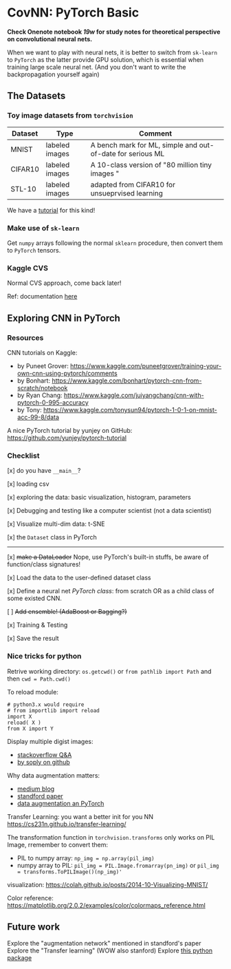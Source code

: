 # CovNN: PyTorch Basic

**Check Onenote notebook _19w_ for study notes for theoretical perspective on convolutional neural nets.**

When we want to play with neural nets, it is better to switch from `sk-learn` to `PyTorch` as the latter provide GPU solution, which is essential when training large scale neural net. (And you don't want to write the backpropagation yourself again)

## The Datasets

### Toy image datasets from `torchvision`

| Dataset | Type           | Comment                                                    |
| ------- | -------------- | ---------------------------------------------------------- |
| MNIST   | labeled images | A bench mark for ML, simple and out-of-date for serious ML |
| CIFAR10 | labeled images | A 10-class version of "80 million tiny images "            |
| STL-10  | labeled images | adapted from CIFAR10 for unsueprvised learning             |

We have a [tutorial](https://pytorch.org/tutorials/beginner/data_loading_tutorial.htm) for this kind!

### Make use of `sk-learn`

Get `numpy` arrays following the normal `sklearn` procedure, then convert them to `PyTorch` tensors.

### Kaggle CVS

Normal CVS approach, come back later!

Ref: documentation [here](https://pytorch.org/docs/stable/torchvision/datasets.html)

## Exploring CNN in PyTorch

### Resources

CNN tutorials on Kaggle:

- by Puneet Grover: https://www.kaggle.com/puneetgrover/training-your-own-cnn-using-pytorch/comments
- by Bonhart: https://www.kaggle.com/bonhart/pytorch-cnn-from-scratch/notebook
- by Ryan Chang: https://www.kaggle.com/juiyangchang/cnn-with-pytorch-0-995-accuracy
- by Tony: https://www.kaggle.com/tonysun94/pytorch-1-0-1-on-mnist-acc-99-8/data

A nice PyTorch tutorial by yunjey on GitHub: https://github.com/yunjey/pytorch-tutorial

### Checklist

[x] do you have `__main__`?

[x] loading csv

[x] exploring the data: basic visualization, histogram, parameters

[x] Debugging and testing like a computer scientist (not a data scientist)

[x] Visualize multi-dim data: t-SNE

[x] the `Dataset` class in PyTorch

---

[x] ~~make a DataLoader~~ Nope, use PyTorch's built-in stuffs, be aware of function/class signatures!

[x] Load the data to the user-defined dataset class

[x] Define a neural net _PyTorch class_: from scratch OR as a child class of some existed CNN.

[ ] ~~Add ensemble! (AdaBoost or Bagging?)~~

[x] Training & Testing

[x] Save the result

### Nice tricks for python

Retrive working directory: `os.getcwd()` or `from pathlib import Path` and then `cwd = Path.cwd()`

To reload module:

```python3
# python3.x would require
# from importlib import reload
import X
reload( X )
from X import Y
```

Display multiple digist images:

- [stackoverflow Q&A](https://stackoverflow.com/questions/46615554/how-to-display-multiple-images-in-one-figure-correctly/46616645)
- [by soply on github](https://gist.github.com/soply/f3eec2e79c165e39c9d540e916142ae1)

Why data augmentation matters:

- [medium blog](https://medium.com/nanonets/how-to-use-deep-learning-when-you-have-limited-data-part-2-data-augmentation-c26971dc8ced)
- [standford paper](http://cs231n.stanford.edu/reports/2017/pdfs/300.pdf)
- [data augmentation an PyTorch](https://stackoverflow.com/questions/51677788/data-augmentation-in-pytorch)

Transfer Learning: you want a better init for you NN
https://cs231n.github.io/transfer-learning/

The transformation function in `torchvision.transforms` only works on PIL Image, rremember to convert them:

- PIL to numpy array: `np_img = np.array(pil_img)`
- numpy array to PIL: `pil_img = PIL.Image.fromarray(pn_img)` or `pil_img = transforms.ToPILImage()(np_img)'`

visualization: https://colah.github.io/posts/2014-10-Visualizing-MNIST/

Color reference: https://matplotlib.org/2.0.2/examples/color/colormaps_reference.html

## Future work

Explore the "augmentation network" mentioned in standford's paper
Explore the "Transfer learning" (WOW also stanford)
Explore [this python package](https://github.com/mdbloice/Augmentor)
